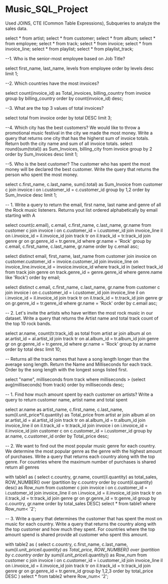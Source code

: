 # Music_SQL_Project

Used JOINS, CTE (Common Table Expressions), Subqueries to analyze the sales data.

select * from artist;
select * from customer;
select * from album;
select * from employee;
select * from track;
select * from invoice;
select * from invoice_line;
select * from playlist;
select * from playlist_track;

--1. Who is the senior-most employee based on Job Title?

select first_name, last_name, levels from employee
order by levels desc
limit 1;

--2. Which countries have the most invoices?

select count(invoice_id) as Total_invoices, billing_country from invoice 
group by billing_country
order by count(invoice_id) desc;

--3. What are the top 3 values of total invoices?

select total from invoice
order by total DESC
limit 3;

--4. Which city has the best customers? We would like to throw a promotional music festival in the city we made the most money. Write a query that returns one city that has the higherst sum of invoice totals. Return both the city name and sum of all invoice totals. 
select round(sum(total)) as Sum_Invoices, billing_city 
from invoice
group by 2
order by Sum_Invoices desc
limit 1;

--5. Who is the best customer? The customer who has spent the most money will be declared the best customer. Write the query that returns the person who spent the most money.

select c.first_name, c.last_name, sum(i.total) as Sum_Invoice from customer c
join invoice i on i.customer_id = c.customer_id
group by 1,2
order by Sum_Invoice desc
limit 1;

-- 1. Write a query to return the email, first name, last name and genre of all the Rock music listeners. Returns yout list ordered alphabetically by email starting with A

select count(c.email), c.email, c.first_name, c.last_name, gr.name from customer c
join invoice i on c.customer_id = i.customer_id
join invoice_line il on i.invoice_id = il.invoice_id
join track tr on il.track_id = tr.track_id
join genre gr on gr.genre_id = tr.genre_id
where gr.name = 'Rock'
group by c.email, c.first_name, c.last_name, gr.name
order by c.email asc;

select distinct email, first_name, last_name
from customer
join invoice on customer.customer_id = invoice.customer_id
join invoice_line on invoice_line.invoice_id = invoice.invoice_id
where track_id in
	(select track_id from track
	join genre on track.genre_id = genre.genre_id
	where genre.name like 'Rock')
order by email;

select distinct c.email, c.first_name, c.last_name, gr.name from customer c
join invoice i on c.customer_id = i.customer_id
join invoice_line il on i.invoice_id = il.invoice_id
join track tr on il.track_id = tr.track_id
join genre gr on gr.genre_id = tr.genre_id
where gr.name = 'Rock'
order by c.email asc;

-- 2. Let's invite the artists who have written the most rock music in our dataset. Write a query that returns the Artist name and total track count of the top 10 rock bands.

select ar.name, count(tr.track_id) as total from artist ar
join album al on ar.artist_id = al.artist_id
join track tr on al.album_id = tr.album_id
join genre gr on gr.genre_id = tr.genre_id
where gr.name = 'Rock'
group by ar.name
order by total desc
limit 10;

-- Returns all the track names that have a song length longer than the average song length. Return the Name and Milliseconds for each track. Order by the song length with the longest songs listed first.

select "name", milliseconds from track
where milliseconds > (select avg(milliseconds) from track)
order by milliseconds desc;

-- 1. Find how much amount spent by each customer on artists? Write a query to return customer name, artist name and total spent

select ar.name as artist_name, c.first_name, c.last_name, sum(il.unit_price*il.quantity) as Total_price from artist ar
join album al on ar.artist_id = al.artist_id
join track tr on al.album_id = tr.album_id
join invoice_line il on il.track_id = tr.track_id
join invoice i on i.invoice_id = il.invoice_id
join customer c on c.customer_id = i.customer_id
group by ar.name, c.customer_id
order by Total_price desc;

-- 2. We want to find out the most popular music genre for each country. We determine the most popular genre as the genre with the highest amount of purchases. Write a query that returns each country along with the top genre. For countries where the maximum number of purchases is shared return all genres

with table1 as (
				select c.country, gr.name, count(il.quantity) as total_sales,
				ROW_NUMBER() over (partition by c.country order by count(il.quantity) desc) as Row_num 
				from customer c
				join invoice i on c.customer_id = i.customer_id
				join invoice_line il on i.invoice_id = il.invoice_id
				join track tr on il.track_id = tr.track_id
				join genre gr on gr.genre_id = tr.genre_id
				group by c.country, gr.name
				order by total_sales DESC)
select * from table1 where Row_num< '2';


-- 3. Write a query that determines the customer that has spent the most on music for each country. Write a query that returns the country along with the top customer and how much they spent. For countries where the top amount spend is shared provide all customer who spent this amount.

with table2 as (
				select c.country, c.first_name, c.last_name, sum(il.unit_price*il.quantity) as Total_price,
				ROW_NUMBER() over (partition by c.country order by sum(il.unit_price*il.quantity)) as Row_num 
				from customer c
				join invoice i on c.customer_id = i.customer_id
				join invoice_line il on i.invoice_id = il.invoice_id
				join track tr on il.track_id = tr.track_id
				join genre gr on gr.genre_id = tr.genre_id
				group by 1,2,3
				order by total_price DESC
				)
select * from table2 where Row_num< '2';

